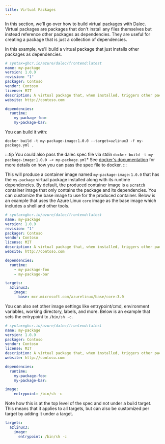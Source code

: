 ```yaml
---
title: Virtual Packages
---
```


In this section, we'll go over how to build virtual packages with Dalec. Virtual packages are packages that don't install any files themselves but instead reference other packages as dependencies. They are useful for creating a package that is just a collection of dependencies.

In this example, we'll build a virtual package that just installs other packages as dependencies.

```yaml
# syntax=ghcr.io/azure/dalec/frontend:latest
name: my-package
version: 1.0.0
revision: "1"
packager: Contoso
vendor: Contoso
license: MIT
description: A virtual package that, when installed, triggers other packages to be installed
website: http://contoso.com

dependencies:
  runtime:
    my-package-foo:
    my-package-bar:
```

You can build it with:

```shell
docker build -t my-package-image:1.0.0 --target=azlinux3 -f my-package.yml .
```

:::tip
You could also pass the dalec spec file via stdin `docker build -t my-package-image:1.0.0 -< my-package.yml`*
See [docker's documentation](https://docs.docker.com/engine/reference/commandline/build/) for more details on how you can pass the spec file to docker.
:::

This will produce a container image named `my-package-image:1.0.0` that has the `my-package` virtual package installed along with its runtime dependencies. By default, the produced container image is a [`scratch`](https://hub.docker.com/_/scratch/) container image that only contains the package and its dependencies. You can customize the base image to use for the produced container. Below is an example that uses the Azure Linux `core` image as the base image which includes a shell and other tools.

```yaml
# syntax=ghcr.io/azure/dalec/frontend:latest
name: my-package
version: 1.0.0
revision: "1"
packager: Contoso
vendor: Contoso
license: MIT
description: A virtual package that, when installed, triggers other packages to be installed
website: http://contoso.com

dependencies:
  runtime:
    - my-package-foo
    - my-package-bar

targets:
  azlinux3:
    image:
      base: mcr.microsoft.com/azurelinux/base/core:3.0
```

You can also set other image settings like entrypoint/cmd, environment variables, working directory, labels, and more. Below is an example that sets the entrypoint to `/bin/sh -c`.

```yaml
# syntax=ghcr.io/azure/dalec/frontend:latest
name: my-package
version: 1.0.0
packager: Contoso
vendor: Contoso
license: MIT
description: A virtual package that, when installed, triggers other packages to be installed
website: http://contoso.com

dependencies:
  runtime:
    my-package-foo:
    my-package-bar:

image:
    entrypoint: /bin/sh -c
```

Note how this is at the top level of the spec and not under a build target. This means that it applies to all targets, but can also be customized per target by adding it under a target.

```yaml
targets:
  azlinux3:
    image:
      entrypoint: /bin/sh -c
```
